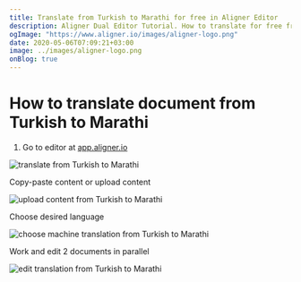 ```yaml
---
title: Translate from Turkish to Marathi for free in Aligner Editor
description: Aligner Dual Editor Tutorial. How to translate for free from Turkish to Marathi. Aligner is multilingual document management platform. 
ogImage: "https://www.aligner.io/images/aligner-logo.png"
date: 2020-05-06T07:09:21+03:00
image: ../images/aligner-logo.png
onBlog: true
---
```


# How to translate document from Turkish to Marathi

1. Go to editor at [app.aligner.io](https://app.aligner.io "Aligner App web page")

![translate from Turkish to Marathi](../aligner-blank-editor.png "translate from Turkish to Marathi")

Copy-paste content or upload content

![upload content from Turkish to Marathi](../aligner-uploaded-document.png "upload content from Turkish to Marathi")

Choose desired language

![choose machine translation from Turkish to Marathi](../aligner-language-dropdown.png "choose machine translation from Turkish to Marathi")

Work and edit 2 documents in parallel

![edit translation from Turkish to Marathi](../aligner-double-sitded-editor.png "edit translation from Turkish to Marathi")

